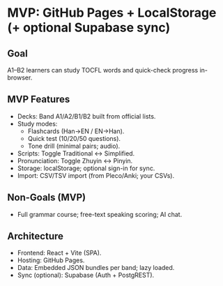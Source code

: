 # MVP: GitHub Pages + LocalStorage (+ optional Supabase sync)

## Goal
A1–B2 learners can study TOCFL words and quick-check progress in-browser.

## MVP Features
- Decks: Band A1/A2/B1/B2 built from official lists.
- Study modes:
  - Flashcards (Han→EN / EN→Han).
  - Quick test (10/20/50 questions).
  - Tone drill (minimal pairs; audio).
- Scripts: Toggle Traditional <-> Simplified.
- Pronunciation: Toggle Zhuyin <-> Pinyin.
- Storage: localStorage; optional sign-in for sync.
- Import: CSV/TSV import (from Pleco/Anki; your CSVs).

## Non-Goals (MVP)
- Full grammar course; free-text speaking scoring; AI chat.

## Architecture
- Frontend: React + Vite (SPA).
- Hosting: GitHub Pages.
- Data: Embedded JSON bundles per band; lazy loaded.
- Sync (optional): Supabase (Auth + PostgREST).

